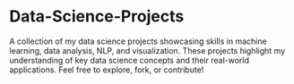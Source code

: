 # Data-Science-Projects
A collection of my data science projects showcasing skills in machine learning, data analysis, NLP, and visualization. These projects highlight my understanding of key data science concepts and their real-world applications. Feel free to explore, fork, or contribute!
